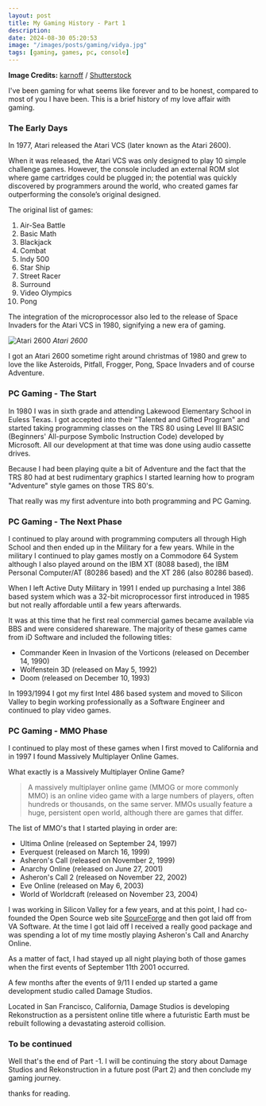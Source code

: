 ```yaml
---
layout: post
title: My Gaming History - Part 1
description:
date: 2024-08-30 05:20:53
image: "/images/posts/gaming/vidya.jpg"
tags: [gaming, games, pc, console]
---
```


**Image Credits:** [karnoff](http://www.shutterstock.com/gallery-891097p1.html) / [Shutterstock](http://www.shutterstock.com/)

I've been gaming for what seems like forever and to be honest, compared to most
of you I have been. This is a brief history of my love affair with gaming.

### The Early Days

In 1977, Atari released the Atari VCS (later known as the Atari 2600).

When it was released, the Atari VCS was only designed to play 10 simple
challenge games. However, the console included an external ROM slot where game
cartridges could be plugged in; the potential was quickly discovered by
programmers around the world, who created games far outperforming the console’s
original designed.

The original list of games:

1.  Air-Sea Battle
2.  Basic Math
3.  Blackjack
4.  Combat
5.  Indy 500
6.  Star Ship
7.  Street Racer
8.  Surround
9.  Video Olympics
10. Pong

The integration of the microprocessor also led to the release of Space Invaders
for the Atari VCS in 1980, signifying a new era of gaming.

![Atari 2600](/images/posts/gaming/Atari-2600.png)
_Atari 2600_

I got an Atari 2600 sometime right around christmas of 1980 and grew to love the
like Asteroids, Pitfall, Frogger, Pong, Space Invaders and of course Adventure.

### PC Gaming - The Start

In 1980 I was in sixth grade and attending Lakewood Elementary School in Euless
Texas. I got accepted into their "Talented and Gifted Program" and started
taking programming classes on the TRS 80 using Level III BASIC (Beginners'
All-purpose Symbolic Instruction Code) developed by Microsoft. All our
development at that time was done using audio cassette drives.

Because I had been playing quite a bit of Adventure and the fact that the TRS 80
had at best rudimentary graphics I started learning how to program "Adventure"
style games on those TRS 80's.

That really was my first adventure into both programming and PC Gaming.

### PC Gaming - The Next Phase

I continued to play around with programming computers all through High School
and then ended up in the Military for a few years. While in the military I
continued to play games mostly on a Commodore 64 System although I also played
around on the IBM XT (8088 based), the IBM Personal Computer/AT (80286 based)
and the XT 286 (also 80286 based).

When I left Active Duty Military in 1991 I ended up purchasing a Intel 386 based
system which was a 32-bit microprocessor first introduced in 1985 but not really
affordable until a few years afterwards.

It was at this time that he first real commercial games became available via BBS
and were considered shareware. The majority of these games came from iD Software
and included the following titles:

- Commander Keen in Invasion of the Vorticons (released on December 14, 1990)
- Wolfenstein 3D (released on May 5, 1992)
- Doom (released on December 10, 1993)

In 1993/1994 I got my first Intel 486 based system and moved to Silicon Valley
to begin working professionally as a Software Engineer and continued to play
video games.

### PC Gaming - MMO Phase

I continued to play most of these games when I first moved to California and in
1997 I found Massively Multiplayer Online Games.

What exactly is a Massively Multiplayer Online Game?

> A massively multiplayer online game (MMOG or more commonly MMO) is an online
> video game with a large numbers of players, often hundreds or thousands, on
> the same server. MMOs usually feature a huge, persistent open world, although
> there are games that differ.

The list of MMO's that I started playing in order are:

- Ultima Online (released on September 24, 1997)
- Everquest (released on March 16, 1999)
- Asheron's Call (released on November 2, 1999)
- Anarchy Online (released on June 27, 2001)
- Asheron's Call 2 (released on November 22, 2002)
- Eve Online (released on May 6, 2003)
- World of Worldcraft (released on November 23, 2004)

I was working in Silicon Valley for a few years, and at this point, I had
co-founded the Open Source web site [SourceForge](http://sf.net) and then got laid
off from VA Software. At the time I got laid off I received a really good
package and was spending a lot of my time mostly playing Asheron's Call and
Anarchy Online.

As a matter of fact, I had stayed up all night playing both of those games when
the first events of September 11th 2001 occurred.

A few months after the events of 9/11 I ended up started a game development
studio called Damage Studios.

Located in San Francisco, California, Damage Studios is developing
Rekonstruction as a persistent online title where a futuristic Earth must be
rebuilt following a devastating asteroid collision.

### To be continued

Well that's the end of Part -1. I will be continuing the story about Damage
Studios and Rekonstruction in a future post (Part 2) and then conclude my gaming
journey.

thanks for reading.